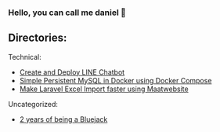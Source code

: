 ### **Hello, you can call me daniel 👋**

## Directories:
Technical:
  - [Create and Deploy LINE Chatbot](https://github.com/danielnathanael/danielnathanael/blob/main/create-and-deploy-line-chatbot.md)
  - [Simple Persistent MySQL in Docker using Docker Compose](https://github.com/danielnathanael/danielnathanael/blob/main/simple-persistent-mysql-in-docker.md)
  - [Make Laravel Excel Import faster using Maatwebsite](https://github.com/danielnathanael/danielnathanael/blob/main/make-laravel-excel-import-faster-using-maatwebsite.md)

Uncategorized:
  - [2 years of being a Bluejack](https://github.com/danielnathanael/danielnathanael/blob/main/2-years-of-being-a-bluejack.md)


